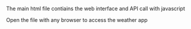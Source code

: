 The main html file contiains the web interface and API call with javascript

Open the file with any browser to access the weather app
